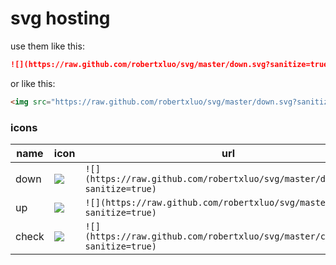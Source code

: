 # svg hosting

use them like this:

```markdown
![](https://raw.github.com/robertxluo/svg/master/down.svg?sanitize=true)
```

or like this:

```markdown
<img src="https://raw.github.com/robertxluo/svg/master/down.svg?sanitize=true"/>
```

### icons
name|icon|url
-|-|-
down | <img src="https://raw.github.com/robertxluo/svg/master/down.svg?sanitize=true"/>|`![](https://raw.github.com/robertxluo/svg/master/down.svg?sanitize=true)`
up|<img src="https://raw.github.com/robertxluo/svg/master/up.svg?sanitize=true"/>|`![](https://raw.github.com/robertxluo/svg/master/up.svg?sanitize=true)`
check|<img src="https://raw.github.com/robertxluo/svg/master/check.svg?sanitize=true"/>|`![](https://raw.github.com/robertxluo/svg/master/check.svg?sanitize=true)`
